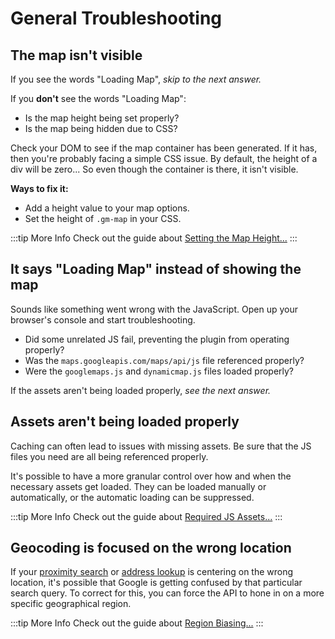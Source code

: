 # General Troubleshooting

## The map isn't visible

If you see the words "Loading Map", _skip to the next answer._

If you **don't** see the words "Loading Map":

- Is the map height being set properly?
- Is the map being hidden due to CSS?

Check your DOM to see if the map container has been generated. If it has, then you're probably facing a simple CSS issue. By default, the height of a div will be zero... So even though the container is there, it isn't visible.

**Ways to fix it:**
 - Add a height value to your map options.
 - Set the height of `.gm-map` in your CSS.

:::tip More Info
Check out the guide about [Setting the Map Height...](/guides/setting-map-height/)
:::

## It says "Loading Map" instead of showing the map

Sounds like something went wrong with the JavaScript. Open up your browser's console and start troubleshooting.

- Did some unrelated JS fail, preventing the plugin from operating properly?
- Was the `maps.googleapis.com/maps/api/js` file referenced properly?
- Were the `googlemaps.js` and `dynamicmap.js` files loaded properly?

If the assets aren't being loaded properly, _see the next answer._

## Assets aren't being loaded properly

Caching can often lead to issues with missing assets. Be sure that the JS files you need are all being referenced properly.

It's possible to have a more granular control over how and when the necessary assets get loaded. They can be loaded manually or automatically, or the automatic loading can be suppressed.

:::tip More Info
Check out the guide about [Required JS Assets...](/guides/required-js-assets/)
:::

## Geocoding is focused on the wrong location

If your [proximity search](/proximity-search/) or [address lookup](/geocoding/) is centering on the wrong location, it's possible that Google is getting confused by that particular search query. To correct for this, you can force the API to hone in on a more specific geographical region.

:::tip More Info
Check out the guide about [Region Biasing...](/guides/region-biasing/)
:::
